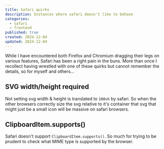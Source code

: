 ```yaml
---
title: Safari quirks
description: Instances where safari doesn't like to behave
categories:
  - safari
  - frontend
published: true
created: 2024-12-04
updated: 2024-12-04
---
```


While I have encountered both Firefox and Chromium dragging their legs on various features, Safari has been a right pain in the buns.
More than once I recollect having wrestled with one of these quirks but cannot remember the details, so for myself and others...

## SVG width/height required
Not setting svg width & height is translated to `100vh` by safari. So when the other browsers correctly size the svg relative to it's container that svg that might just be a small icon will be massive on safari browsers.
## ClipboardItem.supports()
Safari doesn't support `ClipboardItem.supports()`. So much for trying to be prudent to check what MIME type is supported by the browser.